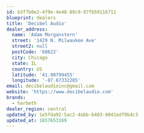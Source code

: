 ```yaml
---
id: b3f7b0e2-4f9e-4e48-89c9-97fb59116711
blueprint: dealers
title: 'Decibel Audio'
dealer_address:
  name: 'Adam Morganstern'
  street: '1429 N. Milwaukee Ave'
  street2: null
  postCode: '60622'
  city: Chicago
  state: IL
  country: US
  latitude: '41.90799455'
  longitude: '-87.67332285'
email: decibelaudioinc@gmail.com
website: 'https://www.decibelaudio.com'
brands:
  - harbeth
dealer_region: central
updated_by: 1e5fda92-5ac2-4abb-b403-8041edf0b4c3
updated_at: 1657653169
---
```


